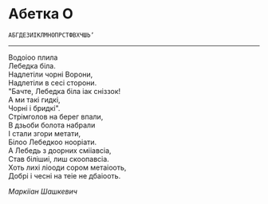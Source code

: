 # Абетка О

`АБГДЕЗИІКЛМНОПРСТФВХЧШЬʼ`

---

Водоіоо плила<br>
Лебедка біла.<br>
Надлетіли чорні Ворони,<br>
Надлетіли в сесі сторони.<br>
"Бачте, Лебедка біла іак сніззок!<br>
А ми такі гидкі,<br>
Чорні і бридкі".<br>
Стрімголов на берег впали,<br>
В дзьоби болота набрали<br>
І стали згори метати,<br>
Білоо Лебедкоо нооріати.<br>
А Лебедь з доорних смііавсіа,<br>
Став білішиі, лиш скоопавсіа.<br>
Хоть лихі ліооди сором метаіооть,<br>
Добрі і чесні на теіе не дбаіооть.<br>

_Маркііан Шашкевич_
